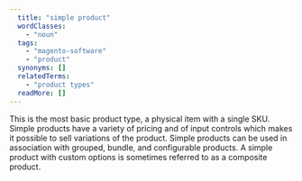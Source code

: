 ```yaml
---
  title: "simple product"
  wordClasses: 
    - "noun"
  tags: 
    - "magento-software"
    - "product"
  synonyms: []
  relatedTerms: 
    - "product types"
  readMore: []
---
```

This is the most basic product type, a physical item with a single SKU. Simple products have a variety of pricing and of input controls which makes it possible to sell variations of the product. Simple products can be used in association with grouped, bundle, and configurable products. A simple product with custom options is sometimes referred to as a composite product.
